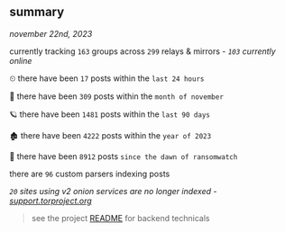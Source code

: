 
## summary
_november 22nd, 2023_

currently tracking `163` groups across `299` relays & mirrors - _`103` currently online_

⏲ there have been `17` posts within the `last 24 hours`

🦈 there have been `309` posts within the `month of november`

🪐 there have been `1481` posts within the `last 90 days`

🏚 there have been `4222` posts within the `year of 2023`

🦕 there have been `8912` posts `since the dawn of ransomwatch`

there are `96` custom parsers indexing posts

_`20` sites using v2 onion services are no longer indexed - [support.torproject.org](https://support.torproject.org/onionservices/v2-deprecation/)_

> see the project [README](https://github.com/joshhighet/ransomwatch#ransomwatch--) for backend technicals
